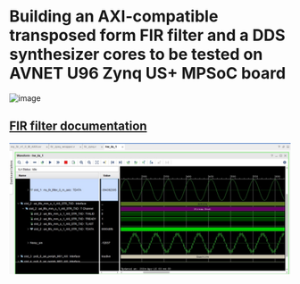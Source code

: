 # Building an AXI-compatible transposed form FIR filter and a DDS synthesizer cores to be tested on AVNET U96 Zynq US+ MPSoC board 
![image](https://github.com/mohamedtareq24/DSP_course/assets/90535558/1e4f524b-4b5d-49d9-9708-6d31fff69851)
## [FIR filter documentation](docs/FIR/Readme.md)
![alt text](docs/FIR/image-15.png)
